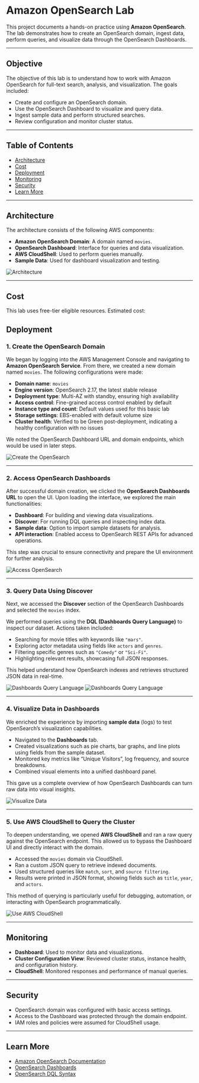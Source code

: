 # Amazon OpenSearch Lab

This project documents a hands-on practice using **Amazon OpenSearch**. The lab demonstrates how to create an OpenSearch domain, ingest data, perform queries, and visualize data through the OpenSearch Dashboards.

---

## Objective

The objective of this lab is to understand how to work with Amazon OpenSearch for full-text search, analysis, and visualization. The goals included:

- Create and configure an OpenSearch domain.
- Use the OpenSearch Dashboard to visualize and query data.
- Ingest sample data and perform structured searches.
- Review configuration and monitor cluster status.

---

## Table of Contents

- [Architecture](#architecture)
- [Cost](#cost)
- [Deployment](#deployment)
- [Monitoring](#monitoring)
- [Security](#security)
- [Learn More](#learn-more)

---

## Architecture

The architecture consists of the following AWS components:

- **Amazon OpenSearch Domain**: A domain named `movies`.
- **OpenSearch Dashboard**: Interface for queries and data visualization.
- **AWS CloudShell**: Used to perform queries manually.
- **Sample Data**: Used for dashboard visualization and testing.

![Architecture](images/architecture.png)

---

## Cost

This lab uses free-tier eligible resources. Estimated cost:

## Deployment

### 1. **Create the OpenSearch Domain**

We began by logging into the AWS Management Console and navigating to **Amazon OpenSearch Service**. From there, we created a new domain named `movies`. The following configurations were made:

- **Domain name**: `movies`
- **Engine version**: OpenSearch 2.17, the latest stable release
- **Deployment type**: Multi-AZ with standby, ensuring high availability
- **Access control**: Fine-grained access control enabled by default
- **Instance type and count**: Default values used for this basic lab
- **Storage settings**: EBS-enabled with default volume size
- **Cluster health**: Verified to be Green post-deployment, indicating a healthy configuration with no issues

We noted the OpenSearch Dashboard URL and domain endpoints, which would be used in later steps.

![Create the OpenSearch](images/createOpenSearch.jpg)

---

### 2. **Access OpenSearch Dashboards**

After successful domain creation, we clicked the **OpenSearch Dashboards URL** to open the UI. Upon loading the interface, we explored the main functionalities:

- **Dashboard**: For building and viewing data visualizations.
- **Discover**: For running DQL queries and inspecting index data.
- **Sample data**: Option to import sample datasets for analysis.
- **API interaction**: Enabled access to OpenSearch REST APIs for advanced operations.

This step was crucial to ensure connectivity and prepare the UI environment for further analysis.

![Access OpenSearch](images/Dashboards.jpg)

---

### 3. **Query Data Using Discover**

Next, we accessed the **Discover** section of the OpenSearch Dashboards and selected the `movies` index.

We performed queries using the **DQL (Dashboards Query Language)** to inspect our dataset. Actions taken included:

- Searching for movie titles with keywords like `"mars"`.
- Exploring actor metadata using fields like `actors` and `genres`.
- Filtering specific genres such as `"Comedy"` or `"Sci-Fi"`.
- Highlighting relevant results, showcasing full JSON responses.

This helped understand how OpenSearch indexes and retrieves structured JSON data in real-time.

![Dashboards Query Language](images/dql1.jpg)
![Dashboards Query Language](images/dql2.jpg)

---

### 4. **Visualize Data in Dashboards**

We enriched the experience by importing **sample data** (logs) to test OpenSearch’s visualization capabilities.

- Navigated to the **Dashboards** tab.
- Created visualizations such as pie charts, bar graphs, and line plots using fields from the sample dataset.
- Monitored key metrics like “Unique Visitors”, log frequency, and source breakdowns.
- Combined visual elements into a unified dashboard panel.

This gave us a complete overview of how OpenSearch Dashboards can turn raw data into visual insights.

![Visualize Data](images/data.jpg)

---

### 5. **Use AWS CloudShell to Query the Cluster**

To deepen understanding, we opened **AWS CloudShell** and ran a raw query against the OpenSearch endpoint. This allowed us to bypass the Dashboard UI and directly interact with the domain.

- Accessed the `movies` domain via CloudShell.
- Ran a custom JSON query to retrieve indexed documents.
- Used structured queries like `match`, `sort`, and `source filtering`.
- Results were printed in JSON format, showing fields such as `title`, `year`, and `actors`.

This method of querying is particularly useful for debugging, automation, or interacting with OpenSearch programmatically.

![Use AWS CloudShell](images/cloudShell.jpg)

---

## Monitoring

- **Dashboard**: Used to monitor data and visualizations.
- **Cluster Configuration View**: Reviewed cluster status, instance health, and configuration history.
- **CloudShell**: Monitored responses and performance of manual queries.

---

## Security

- OpenSearch domain was configured with basic access settings.
- Access to the Dashboard was protected through the domain endpoint.
- IAM roles and policies were assumed for CloudShell usage.

---

## Learn More

- [Amazon OpenSearch Documentation](https://docs.aws.amazon.com/opensearch-service/index.html)
- [OpenSearch Dashboards](https://opensearch.org/docs/latest/dashboards/)
- [OpenSearch DQL Syntax](https://opensearch.org/docs/latest/query-dsl/)
